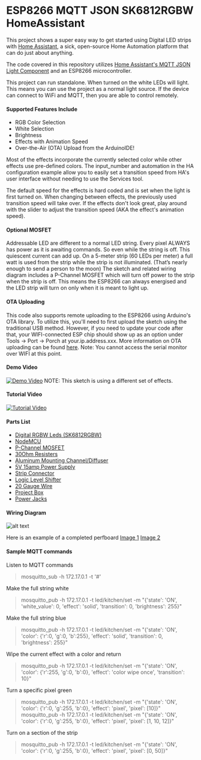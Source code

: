 # ESP8266 MQTT JSON SK6812RGBW HomeAssistant

This project shows a super easy way to get started using Digital LED strips with [Home Assistant](https://home-assistant.io/), a sick, open-source Home Automation platform that can do just about anything. 

The code covered in this repository utilizes [Home Assistant's MQTT JSON Light Component](https://home-assistant.io/components/light.mqtt_json/) and an ESP8266 microcontroller. 

This project can run standalone. When turned on the white LEDs will light.  This means you can use the project as a normal light source. If the device can connect to WiFi and MQTT, then you are able to control remotely.


#### Supported Features Include
- RGB Color Selection
- White Selection
- Brightness 
- Effects with Animation Speed
- Over-the-Air (OTA) Upload from the ArduinoIDE!

Most of the effects incorporate the currently selected color while other effects use pre-defined colors. The input_number and automation in the HA configuration example allow you to easily set a transition speed from HA's user interface without needing to use the Services tool. 

The default speed for the effects is hard coded and is set when the light is first turned on. When changing between effects, the previously used transition speed will take over. If the effects don't look great, play around with the slider to adjust the transition speed (AKA the effect's animation speed). 

#### Optional MOSFET
Addressable LED are different to a normal LED string. Every pixel ALWAYS has power as it is awaiting commands. So even while the string is off. This quiescent current can add up. On a 5-meter strip (60 LEDs per meter) a full watt is used from the strip while the strip is not illuminated. (That’s nearly enough to send a person to the moon)
The sketch and related wiring diagram includes a P-Channel MOSFET which will turn off power to the strip when the strip is off. This means the ESP8266 can always energised and the LED strip will turn on only when it is meant to light up.


#### OTA Uploading
This code also supports remote uploading to the ESP8266 using Arduino's OTA library. To utilize this, you'll need to first upload the sketch using the traditional USB method. However, if you need to update your code after that, your WIFI-connected ESP chip should show up as an option under Tools -> Port -> Porch at your.ip.address.xxx. More information on OTA uploading can be found [here](http://esp8266.github.io/Arduino/versions/2.0.0/doc/ota_updates/ota_updates.html). Note: You cannot access the serial monitor over WIFI at this point.  


#### Demo Video
[![Demo Video](http://i.imgur.com/cpW2JAX.png)](https://www.youtube.com/watch?v=DQZ4x6Z3678 "Demo - RGB Digital LED Strip controlled using ESP, MQTT, and Home Assistant")
NOTE: This sketch is using a different set of effects.


#### Tutorial Video
[![Tutorial Video](http://i.imgur.com/9UMl8Xo.jpg)](https://www.youtube.com/watch?v=9KI36GTgwuQ "The BEST Digital LED Strip Light Tutorial - DIY, WIFI-Controllable via ESP, MQTT, and Home Assistant")


#### Parts List
- [Digital RGBW Leds (SK6812RGBW)](https://www.adafruit.com/product/2842)
- [NodeMCU](https://www.amazon.com/HiLetgo-Version-NodeMCU-Internet-Development/dp/B010O1G1ES/)
- [P-Channel MOSFET](http://au.element14.com/vishay/sup53p06-20-e3/mosfet-p-to-220/dp/1684102)
- [30Ohm Resisters](http://au.element14.com/multicomp/mccfr0w4j0331a50/carbon-film-resistor-330-ohm-250mw/dp/1128021)
- [Aluminum Mounting Channel/Diffuser](https://www.amazon.com/gp/product/B00PJSUZSK)
- [5V 15amp Power Supply](https://www.amazon.com/gp/product/B01LATMSGS)
- [Strip Connector](https://www.amazon.com/gp/product/B01E902DY2)
- [Logic Level Shifter](http://au.element14.com/texas-instruments/sn74ahct125n/logic-bus-buffer-tri-st-qd-14dip/dp/1749628)
- [20 Gauge Wire](https://www.amazon.com/gp/product/B009VCZ4V8)
- [Project Box](https://www.amazon.com/BUD-Industries-NBF-32016-Plastic-Economy/dp/B005UPANU2)
- [Power Jacks](https://www.amazon.com/E-outstanding-Power-Female-5-5mm-Adapter/dp/B011YKCK5M)


#### Wiring Diagram
![alt text](https://github.com/DotNetDann/ESP8266-MQTT-JSON-SK6812RGBW-HomeAssistant/blob/master/Wiring%20Diagram.png?raw=true "Wiring Diagram")

Here is an example of a completed perfboard [Image 1](https://github.com/DotNetDann/ESP8266-MQTT-JSON-SK6812RGBW-HomeAssistant/blob/master/PerfBoard1.jpg?raw=true)  [Image 2](https://github.com/DotNetDann/ESP8266-MQTT-JSON-SK6812RGBW-HomeAssistant/blob/master/PerfBoard2.jpg?raw=true)


#### Sample MQTT commands
Listen to MQTT commands
> mosquitto_sub -h 172.17.0.1 -t '#'

Make the full string white
> mosquitto_pub -h 172.17.0.1 -t led/kitchen/set -m "{'state': 'ON', 'white_value': 0, 'effect': 'solid', 'transition': 0, 'brightness': 255}"

Make the full string blue
> mosquitto_pub -h 172.17.0.1 -t led/kitchen/set -m "{'state': 'ON', 'color': {'r':0, 'g':0, 'b':255}, 'effect': 'solid', 'transition': 0, 'brightness': 255}"

Wipe the current effect with a color and return
> mosquitto_pub -h 172.17.0.1 -t led/kitchen/set -m "{'state': 'ON', 'color': {'r':255, 'g':0, 'b':0}, 'effect': 'color wipe once', 'transition': 10}"

Turn a specific pixel green
> mosquitto_pub -h 172.17.0.1 -t led/kitchen/set -m "{'state': 'ON', 'color': {'r':0, 'g':255, 'b':0}, 'effect': 'pixel', 'pixel': [10]}"
> mosquitto_pub -h 172.17.0.1 -t led/kitchen/set -m "{'state': 'ON', 'color': {'r':0, 'g':255, 'b':0}, 'effect': 'pixel', 'pixel': [1, 10, 12]}"

Turn on a section of the strip
> mosquitto_pub -h 172.17.0.1 -t led/kitchen/set -m "{'state': 'ON', 'color': {'r':0, 'g':255, 'b':0}, 'effect': 'pixel', 'pixel': [0, 50]}"
